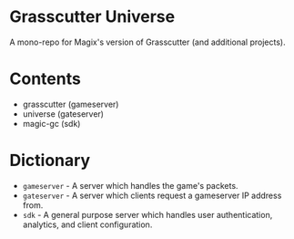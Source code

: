 # Grasscutter Universe

A mono-repo for Magix's version of Grasscutter (and additional projects).

# Contents

- grasscutter (gameserver)
- universe (gateserver)
- magic-gc (sdk)

# Dictionary

- `gameserver` - A server which handles the game's packets.
- `gateserver` - A server which clients request a gameserver IP address from.
- `sdk` - A general purpose server which handles user authentication, analytics, and client configuration.